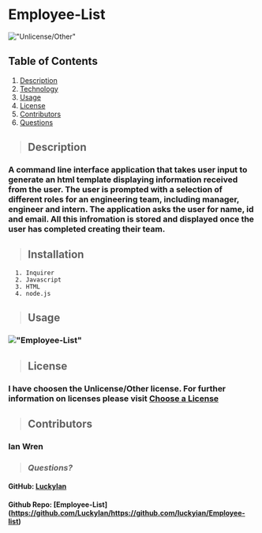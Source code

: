 # Employee-List 
  !["Unlicense/Other"](https://img.shields.io/badge/license-Unlicense-blue.svg)

  ## **Table of Contents**
  1. [Description](#Description)
  2. [Technology](#Technology)
  3. [Usage](#Usage)
  4. [License](#License)
  5. [Contributors](#Contributors)
  6. [Questions](#Questions)
  
  > ## **Description**
  ### A command line interface application that takes user input to generate an html template displaying information received from the user.  The user is prompted with a selection of different roles for an engineering team, including manager, engineer and intern.  The application asks the user for name, id and email.  All this infromation is stored and displayed once the user has completed creating their team.
 
  > ## **Installation**
      1. Inquirer 
      2. Javascript 
      3. HTML 
      4. node.js
 
  > ## **Usage**
  ### !["Employee-List"](https://drive.google.com/file/d/1541ppZBJAlGjb9EltwEdrMjmN7tZ-njg/view)

  > ## **License**
  ### I have choosen the Unlicense/Other license.  For further information on licenses please visit [Choose a License](https://choosealicense.com/)
  
  > ## **Contributors**
  ### Ian Wren
 


  > ### *Questions?*
   
  #### GitHub: [LuckyIan](https://github.com/LuckyIan) 
  #### Github Repo: [Employee-List] (https://github.com/LuckyIan/https://github.com/luckyian/Employee-list)
   


  

